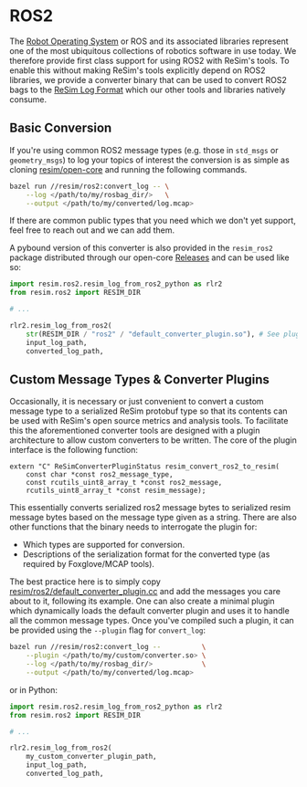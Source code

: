 # ROS2

The [Robot Operating System](https://www.ros.org/) or ROS and its associated
libraries represent one of the most ubiquitous collections of robotics software
in use today. We therefore provide first class support for using ROS2 with
ReSim's tools. To enable this without making ReSim's tools explicitly depend on
ROS2 libraries, we provide a converter binary that can be used to convert ROS2
bags to the [ReSim Log Format](../msg) which our other tools and libraries
natively consume. 

## Basic Conversion

If you're using common ROS2 message types (e.g. those in
`std_msgs` or `geometry_msgs`) to log your topics of interest the conversion is
as simple as cloning [resim/open-core](https://github.com/resim-ai/open-core/)
and running the following commands.

```bash
bazel run //resim/ros2:convert_log -- \
    --log </path/to/my/rosbag_dir/>   \
    --output </path/to/my/converted/log.mcap>
```

If there are common public types that you need which we don't yet support, feel
free to reach out and we can add them.

A pybound version of this converter is
also provided in the `resim_ros2` package distributed through our open-core
[Releases](https://github.com/resim-ai/open-core/releases) and can be used like
so:

```python
import resim.ros2.resim_log_from_ros2_python as rlr2
from resim.ros2 import RESIM_DIR

# ...

rlr2.resim_log_from_ros2(
    str(RESIM_DIR / "ros2" / "default_converter_plugin.so"), # See plugin info below
    input_log_path,
    converted_log_path,
```
## Custom Message Types & Converter Plugins

Occasionally, it is necessary or just convenient to convert a custom message
type to a serialized ReSim protobuf type so that its contents can be used with
ReSim's open source metrics and analysis tools. To facilitate this the
aforementioned converter tools are designed with a plugin architecture to allow
custom converters to be written. The core of the plugin interface is the
following function:

```
extern "C" ReSimConverterPluginStatus resim_convert_ros2_to_resim(
    const char *const ros2_message_type,
    const rcutils_uint8_array_t *const ros2_message,
    rcutils_uint8_array_t *const resim_message);
```

This essentially converts serialized ros2 message bytes to serialized resim
message bytes based on the message type given as a string. There are also other
functions that the binary needs to interrogate the plugin for:

 * Which types are supported for conversion.
 * Descriptions of the serialization format for the converted type (as required
   by Foxglove/MCAP tools).
   
The best practice here is to simply copy
[resim/ros2/default_converter_plugin.cc](https://github.com/resim-ai/open-core/blob/main/resim/ros2/default_converter_plugin.cc)
and add the messages you care about to it, following its example. One can also
create a minimal plugin which dynamically loads the default converter plugin and
uses it to handle all the common message types. Once you've compiled such a
plugin, it can be provided using the `--plugin` flag for `convert_log`:

```bash
bazel run //resim/ros2:convert_log --          \
    --plugin </path/to/my/custom/converter.so> \
    --log </path/to/my/rosbag_dir/>            \
    --output </path/to/my/converted/log.mcap>
```

or in Python:
```python
import resim.ros2.resim_log_from_ros2_python as rlr2
from resim.ros2 import RESIM_DIR

# ...

rlr2.resim_log_from_ros2(
    my_custom_converter_plugin_path,
    input_log_path,
    converted_log_path,
```
